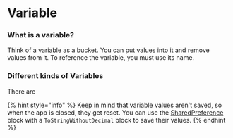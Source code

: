 # Variable

### What is a variable?

Think of a variable as a bucket. You can put values into it and remove values from it. To reference the variable, you must use its name.

### Different kinds of Variables

There are

{% hint style="info" %}
Keep in mind that variable values aren't saved, so when the app is closed, they get reset. You can use the [SharedPreference](https://wiki.sketchub.in/components/sharedpreference) block with a `ToStringWithoutDecimal` block to save their values.
{% endhint %}

